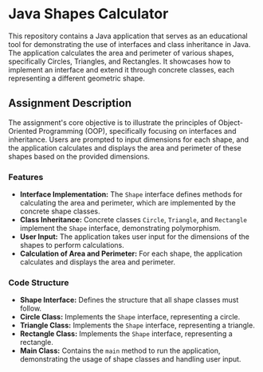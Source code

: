 # Java Shapes Calculator

This repository contains a Java application that serves as an educational tool for demonstrating the use of interfaces and class inheritance in Java. 
The application calculates the area and perimeter of various shapes, specifically Circles, Triangles, and Rectangles. It showcases how to implement an interface and extend it through concrete classes, each representing a different geometric shape.

## Assignment Description

The assignment's core objective is to illustrate the principles of Object-Oriented Programming (OOP), specifically focusing on interfaces and inheritance. Users are prompted to input dimensions for each shape, and the application calculates and displays the area and perimeter of these shapes based on the provided dimensions.

### Features

- **Interface Implementation:** The `Shape` interface defines methods for calculating the area and perimeter, which are implemented by the concrete shape classes.
- **Class Inheritance:** Concrete classes `Circle`, `Triangle`, and `Rectangle` implement the `Shape` interface, demonstrating polymorphism.
- **User Input:** The application takes user input for the dimensions of the shapes to perform calculations.
- **Calculation of Area and Perimeter:** For each shape, the application calculates and displays the area and perimeter.

### Code Structure

- **Shape Interface:** Defines the structure that all shape classes must follow.
- **Circle Class:** Implements the `Shape` interface, representing a circle.
- **Triangle Class:** Implements the `Shape` interface, representing a triangle.
- **Rectangle Class:** Implements the `Shape` interface, representing a rectangle.
- **Main Class:** Contains the `main` method to run the application, demonstrating the usage of shape classes and handling user input.
